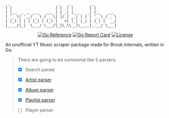 ```
 _                     _    _         _
| |                   | |  | |       | |
| |__  _ __ ___   ___ | | _| |_ _   _| |__   ___
| '_ \| '__/ _ \ / _ \| |/ / __| | | | '_ \ / _ \
| |_) | | | (_) | (_) |   <| |_| |_| | |_) |  __/
|_.__/|_|  \___/ \___/|_|\_\\__|\__,_|_.__/ \___|
```

<div align="center">

[![Go Reference](https://pkg.go.dev/badge/github.com/ghoshRitesh12/brooktube.svg)](https://pkg.go.dev/github.com/ghoshRitesh12/brooktube)
[![Go Report Card](https://goreportcard.com/badge/github.com/ghoshRitesh12/brooktube)](https://goreportcard.com/report/github.com/ghoshRitesh12/brooktube)
[![License](https://img.shields.io/badge/License-MIT-blue.svg)](https://github.com/ghoshRitesh12/brooktube/blob/main/LICENSE)

</div>

An unofficial YT Music scraper package made for Brook internals, written in Go.

> There are going to be somewhat like 5 parsers:
>
> - [x] Search parser
>
> - [x] [Artist parser](https://music.youtube.com/channel/UCedvOgsKFzcK3hA5taf3KoQ)
>
> - [x] [Album parser](https://music.youtube.com/playlist?list=OLAK5uy_kkypLq7TlpT3uYdH3MbuHDiF2J3u-BRjc)
>
> - [x] [Playlist parser](https://music.youtube.com/playlist?list=PLtwDCqqblBclwxAvPP0lTN56iWBjshBv7)
>
> - [ ] Player parser
